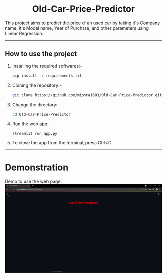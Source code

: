 <h1 align='center'> Old-Car-Price-Predictor </h1>
This project aims to predict the price of an used car by taking it's Company name, it's Model name, Year of Purchase, and other parameters using Linear Regression.

---

<h2> How to use the project </h2>

1. Installing the required softwares:-
    ```bash
    pip install -r requirements.txt
    ```
2. Cloning the repository:- 
    ```bash
    git clone https://github.com/mishra1683/Old-Car-Price-Predictor.git
    ```
3. Change the directory:-
    ```bash
    cd Old-Car-Price-Predictor
    ```
4. Run the web app:-
    ```bash
    streamlit run app.py
    ```
5. To close the app from the terminal, press Ctrl+C.

----
# Demonstration  

Demo to use the web page: 
![](Media/Demo.gif)

